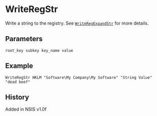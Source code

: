 # WriteRegStr

Write a string to the registry. See [`WriteRegExpandStr`][1] for more details.

## Parameters

    root_key subkey key_name value

## Example

	WriteRegStr HKLM "Software\My Company\My Software" "String Value" "dead beef"

## History

Added in NSIS v1.0f

[1]: WriteRegExpandStr.md